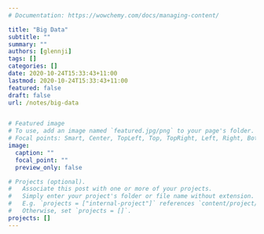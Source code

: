 ```yaml
---
# Documentation: https://wowchemy.com/docs/managing-content/

title: "Big Data"
subtitle: ""
summary: ""
authors: [glennji]
tags: []
categories: []
date: 2020-10-24T15:33:43+11:00
lastmod: 2020-10-24T15:33:43+11:00
featured: false
draft: false
url: /notes/big-data


# Featured image
# To use, add an image named `featured.jpg/png` to your page's folder.
# Focal points: Smart, Center, TopLeft, Top, TopRight, Left, Right, BottomLeft, Bottom, BottomRight.
image:
  caption: ""
  focal_point: ""
  preview_only: false

# Projects (optional).
#   Associate this post with one or more of your projects.
#   Simply enter your project's folder or file name without extension.
#   E.g. `projects = ["internal-project"]` references `content/project/deep-learning/index.md`.
#   Otherwise, set `projects = []`.
projects: []
---
```


